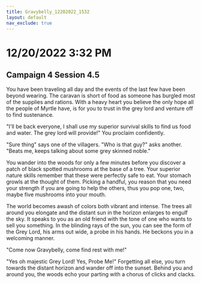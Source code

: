 ```yaml
---
title: Gravybelly_12202022_1532
layout: default
nav_exclude: true
---
```


# 12/20/2022 3:32 PM
## Campaign 4 Session 4.5

You have been traveling all day and the events of the last few have been beyond wearing.  The caravan is short of food as someone has burgled most of the supplies and rations.  With a heavy heart you believe the only hope all the people of Myrtle have, is for you to trust in the grey lord and venture off to find sustenance.

"I'll be back everyone, I shall use my superior survival skills to find us food and water.  The grey lord will provide!" You proclaim confidently.

"Sure thing" says one of the villagers.  "Who is that guy?" asks another.  "Beats me, keeps talking about some grey skinned noble."

You wander into the woods for only a few minutes before you discover a patch of black spotted mushrooms at the base of a tree.  Your superior nature skills remember that these were perfectly safe to eat.  Your stomach growls at the thought of them.  Picking a handful, you reason that you need your strength if you are going to help the others, thus you pop one, two, maybe five mushrooms into your mouth.

The world becomes awash of colors both vibrant and intense.  The trees all around you elongate and the distant sun in the horizon enlarges to engulf the sky.  It speaks to you as an old friend with the tone of one who wants to sell you something.  In the blinding rays of the sun, you can see the form of the Grey Lord, his arms out wide, a probe in his hands.  He beckons you in a welcoming manner.

"Come now Gravybelly, come find rest with me!"

"Yes oh majestic Grey Lord!  Yes, Probe Me!" Forgetting all else, you turn towards the distant horizon and wander off into the sunset.  Behind you and around you, the woods echo your parting with a chorus of clicks and clacks.